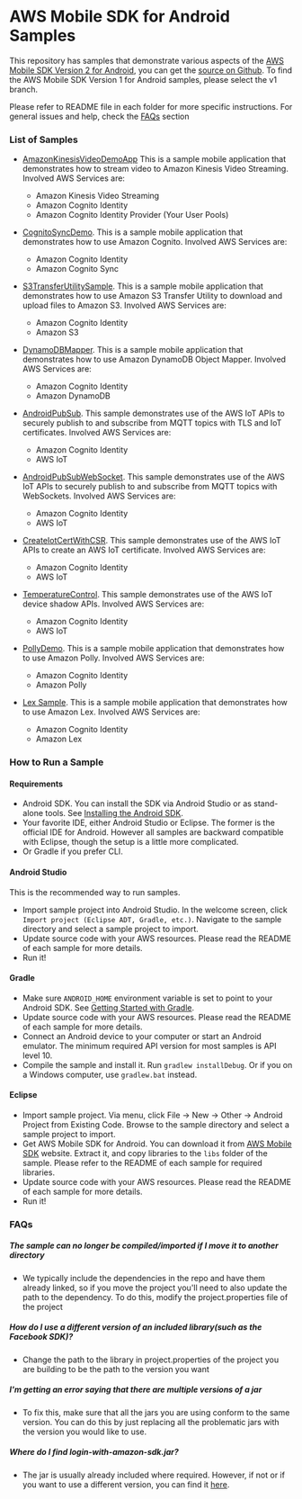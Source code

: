 AWS Mobile SDK for Android Samples
=======================

This repository has samples that demonstrate various aspects of the [AWS Mobile SDK Version 2 for Android](http://aws.amazon.com/sdkforandroid), you can get the [source on Github](https://github.com/aws/aws-sdk-android-v2).  To find the AWS Mobile SDK Version 1 for Android samples, please select the v1 branch.

Please refer to README file in each folder for more specific instructions. For
general issues and help, check the <a href="#faqs">FAQs</a> section

### List of Samples

* [AmazonKinesisVideoDemoApp](AmazonKinesisVideoDemoApp/) This is a sample mobile application that demonstrates how to stream video to Amazon Kinesis Video Streaming. Involved AWS Services are:
  + Amazon Kinesis Video Streaming
  + Amazon Cognito Identity
  + Amazon Cognito Identity Provider (Your User Pools)

* [CognitoSyncDemo](CognitoSyncDemo/README.md). This is a sample mobile application that demonstrates how to use Amazon Cognito. Involved AWS Services are:
  + Amazon Cognito Identity
  + Amazon Cognito Sync

* [S3TransferUtilitySample](S3TransferUtilitySample/README.md). This is a sample mobile application that demonstrates how to use Amazon S3 Transfer Utility to download and upload files to Amazon S3. Involved AWS Services are:
  + Amazon Cognito Identity
  + Amazon S3
      
* [DynamoDBMapper](DynamoDBMapper_UserPreference_Cognito/README.md). This is a sample mobile application that demonstrates how to use Amazon DynamoDB Object Mapper. Involved AWS Services are:
  + Amazon Cognito Identity
  + Amazon DynamoDB
     
* [AndroidPubSub](AndroidPubSub/README.md). This sample demonstrates use of the AWS IoT APIs to securely publish to and subscribe from MQTT topics with TLS and IoT certificates. Involved AWS Services are:
  + Amazon Cognito Identity
  + AWS IoT

* [AndroidPubSubWebSocket](AndroidPubSubWebSocket/README.md). This sample demonstrates use of the AWS IoT APIs to securely publish to and subscribe from MQTT topics with WebSockets. Involved AWS Services are:
  + Amazon Cognito Identity
  + AWS IoT

* [CreateIotCertWithCSR](CreateIotCertWithCSR/README.md). This sample demonstrates use of the AWS IoT APIs to create an AWS IoT certificate. Involved AWS Services are:
  + Amazon Cognito Identity
  + AWS IoT

* [TemperatureControl](TemperatureControl/README.md). This sample demonstrates use of the AWS IoT device shadow APIs. Involved AWS Services are:
  + Amazon Cognito Identity
  + AWS IoT

* [PollyDemo](PollyDemo/README.md). This is a sample mobile application that demonstrates how to use Amazon Polly. Involved AWS Services are:
  + Amazon Cognito Identity
  + Amazon Polly

* [Lex Sample](LexSample/README.md). This is a sample mobile application that demonstrates how to use Amazon Lex. Involved AWS Services are:
  + Amazon Cognito Identity
  + Amazon Lex

### How to Run a Sample
#### Requirements
* Android SDK. You can install the SDK via Android Studio or as stand-alone tools. See [Installing the Android SDK](http://developer.android.com/sdk/installing/index.html).
* Your favorite IDE, either Android Studio or Eclipse. The former is the official IDE for Android. However all samples are backward compatible with Eclipse, though the setup is a little more complicated.
* Or Gradle if you prefer CLI.

#### Android Studio
This is the recommended way to run samples.
* Import sample project into Android Studio. In the welcome screen, click `Import project (Eclipse ADT, Gradle, etc.)`. Navigate to the sample directory and select a sample project to import.
* Update source code with your AWS resources. Please read the README of each sample for more details.
* Run it!

#### Gradle
* Make sure `ANDROID_HOME` environment variable is set to point to your Android SDK. See [Getting Started with Gradle](https://guides.codepath.com/android/Getting-Started-with-Gradle).
* Update source code with your AWS resources. Please read the README of each sample for more details.
* Connect an Android device to your computer or start an Android emulator. The minimum required API version for most samples is API level 10.
* Compile the sample and install it. Run `gradlew installDebug`. Or if you on a Windows computer, use `gradlew.bat` instead. 

#### Eclipse
* Import sample project. Via menu, click File -> New -> Other -> Android Project from Existing Code. Browse to the sample directory and select a sample project to import.
* Get AWS Mobile SDK for Android. You can download it from [AWS Mobile SDK](https://aws.amazon.com/mobile/sdk/) website. Extract it, and copy libraries to the `libs` folder of the sample. Please refer to the README of each sample for required libraries.
* Update source code with your AWS resources. Please read the README of each sample for more details.
* Run it!

### FAQs<a name="faqs"></a>
##### The sample can no longer be compiled/imported if I move it to another directory
* We typically include the dependencies in the repo and have them already
linked, so if you move the project you'll need to also update the path to the
dependency. To do this, modify the project.properties file of the project

##### How do I use a different version of an included library(such as the Facebook SDK)?
* Change the path to the library in project.properties of the project you are
building to be the path to the version you want

##### I'm getting an error saying that there are multiple versions of a jar
* To fix this, make sure that all the jars you are using conform to the same
version. You can do this by just replacing all the problematic jars with the
version you would like to use.

##### Where do I find login-with-amazon-sdk.jar?
* The jar is usually already included where required. However, if not or if you want to use a different version, you can find it <a href="https://developer.amazon.com/public/apis/engage/login-with-amazon/docs/install_sdk_android.html">here</a>.
